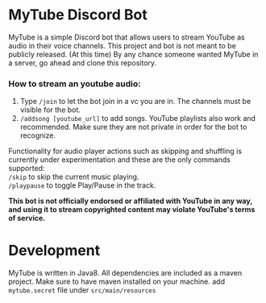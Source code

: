 # MyTube Discord Bot
MyTube is a simple Discord bot that allows users to stream YouTube as audio in their voice channels.
This project and bot is not meant to be publicly released. (At this time) By any chance someone wanted MyTube in a server, go ahead and clone this repository.

### How to stream an youtube audio:</br>
1. Type `/join` to let the bot join in a vc you are in. The channels must be visible for the bot.
2. `/addsong [youtube_url]` to add songs. YouTube playlists also work and recommended. Make sure they are not private in order for the bot to recognize.

Functionality for audio player actions such as skipping and shuffling is currently under experimentation and these are the only commands supported:</br>
`/skip` to skip the current music playing.</br>
`/playpause` to toggle Play/Pause in the track.</br>

**This bot is not officially endorsed or affiliated with YouTube in any way, and using it to stream copyrighted content may violate YouTube's terms of service.**

# Development
MyTube is written in Java8. All dependencies are included as a maven project. Make sure to have maven installed on your machine.
add `mytube.secret` file under `src/main/resources`


